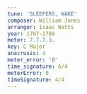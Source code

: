 ```yaml
---
tune: 'SLEEPERS, WAKE'
composer: William Jones
arranger: Isaac Watts
year: 1707-1788
meter: 7.7.7.3.
key: C Major
anacrusis: 4
meter_error: '0'
time_signature: 6/4
meterError: 0
timeSignature: 4/4
---
```


